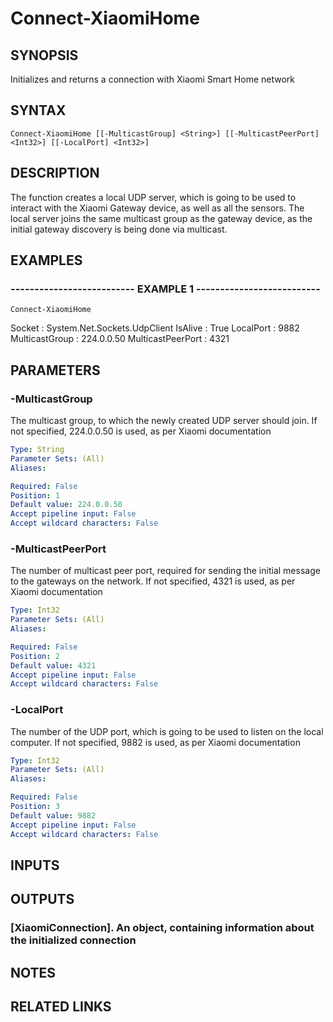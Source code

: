 # Connect-XiaomiHome

## SYNOPSIS
Initializes and returns a connection with Xiaomi Smart Home network

## SYNTAX

```
Connect-XiaomiHome [[-MulticastGroup] <String>] [[-MulticastPeerPort] <Int32>] [[-LocalPort] <Int32>]
```

## DESCRIPTION
The function creates a local UDP server, which is going to be used to interact with the Xiaomi Gateway device,
as well as all the sensors.
The local server joins the same multicast group as the gateway device, as the
initial gateway discovery is being done via multicast.

## EXAMPLES

### -------------------------- EXAMPLE 1 --------------------------
```
Connect-XiaomiHome
```

Socket            : System.Net.Sockets.UdpClient
IsAlive           : True
LocalPort         : 9882
MulticastGroup    : 224.0.0.50
MulticastPeerPort : 4321

## PARAMETERS

### -MulticastGroup
The multicast group, to which the newly created UDP server should join.
If not specified, 224.0.0.50 is used,
as per Xiaomi documentation

```yaml
Type: String
Parameter Sets: (All)
Aliases: 

Required: False
Position: 1
Default value: 224.0.0.50
Accept pipeline input: False
Accept wildcard characters: False
```

### -MulticastPeerPort
The number of multicast peer port, required for sending the initial message to the gateways on the network.
If not specified, 4321 is used, as per Xiaomi documentation

```yaml
Type: Int32
Parameter Sets: (All)
Aliases: 

Required: False
Position: 2
Default value: 4321
Accept pipeline input: False
Accept wildcard characters: False
```

### -LocalPort
The number of the UDP port, which is going to be used to listen on the local computer.
If not specified, 9882
is used, as per Xiaomi documentation

```yaml
Type: Int32
Parameter Sets: (All)
Aliases: 

Required: False
Position: 3
Default value: 9882
Accept pipeline input: False
Accept wildcard characters: False
```

## INPUTS

## OUTPUTS

### [XiaomiConnection]. An object, containing information about the initialized connection

## NOTES

## RELATED LINKS

